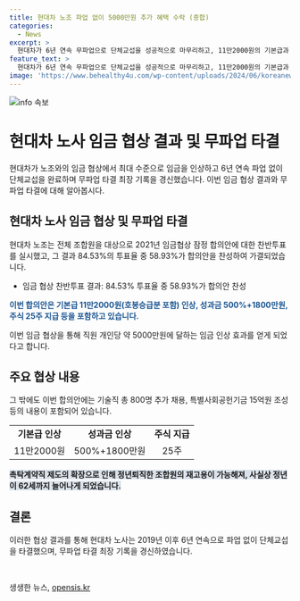 ```yaml
---
title: 현대차 노조 파업 없이 5000만원 추가 혜택 수락 (종합)
categories:
  - News
excerpt: >
  현대차가 6년 연속 무파업으로 단체교섭을 성공적으로 마무리하고, 11만2000원의 기본급과 500%의 성과금 등을 포함한 역대 최대 수준의 임금을 조합원에게 제안했다. 노조는 이에 찬성하여 파업을 하지 않기로 결정하였고, 촉탁계약직 재고용 제도도 2년으로 확장되는 등 다양한 혜택이 포함되었다. 이로써 현대차는 노사간의 긴여정에서 역대 최장 무파업 실적을 달성하며, 더 나은 미래를 준비해 간다는 포부를 밝혔다.
feature_text: >
  현대차가 6년 연속 무파업으로 단체교섭을 성공적으로 마무리하고, 11만2000원의 기본급과 500%의 성과금 등을 포함한 역대 최대 수준의 임금을 조합원에게 제안했다. 노조는 이에 찬성하여 파업을 하지 않기로 결정하였고, 촉탁계약직 재고용 제도도 2년으로 확장되는 등 다양한 혜택이 포함되었다. 이로써 현대차는 노사간의 긴여정에서 역대 최장 무파업 실적을 달성하며, 더 나은 미래를 준비해 간다는 포부를 밝혔다.
image: 'https://www.behealthy4u.com/wp-content/uploads/2024/06/koreanews.jpg'
---
```


<p><img src="https://www.behealthy4u.com/wp-content/uploads/2024/06/koreanews.jpg" alt="info 속보" /></p>

<h1 data-ke-size="size28">현대차 노사 임금 협상 결과 및 무파업 타결</h1>

<p data-ke-size="size16"></p>

<p>현대차가 노조와의 임금 협상에서 최대 수준으로 임금을 인상하고 6년 연속 파업 없이 단체교섭을 완료하며 무파업 타결 최장 기록을 경신했습니다. 이번 임금 협상 결과와 무파업 타결에 대해 알아봅시다.</p>

<h2 data-ke-size="size26">현대차 노사 임금 협상 및 무파업 타결</h2>

<p>현대차 노조는 전체 조합원을 대상으로 2021년 임금협상 잠정 합의안에 대한 찬반투표를 실시했고, 그 결과 84.53%의 투표율 중 58.93%가 합의안을 찬성하여 가결되었습니다.</p>

<ul>
    <li>임금 협상 찬반투표 결과: 84.53% 투표율 중 58.93%가 합의안 찬성</li>
</ul>

<p><b><span style="color: #1a5490;">이번 합의안은 기본급 11만2000원(호봉승급분 포함) 인상, 성과금 500%+1800만원, 주식 25주 지급 등을 포함하고 있습니다.</span></b></p>

<p>이번 임금 협상을 통해 직원 개인당 약 5000만원에 달하는 임금 인상 효과를 얻게 되었다고 합니다.</p>

<h2 data-ke-size="size26">주요 협상 내용</h2>

<p>그 밖에도 이번 합의안에는 기술직 총 800명 추가 채용, 특별사회공헌기금 15억원 조성 등의 내용이 포함되어 있습니다.</p>

<table>
    <tr>
        <td style="text-align: center; height: 17px;"><b>기본급 인상</b></td>
        <td style="text-align: center; height: 17px;"><b>성과금 인상</b></td>
        <td style="text-align: center; height: 17px;"><b>주식 지급</b></td>
    </tr>
    <tr>
        <td style="text-align: center; height: 17px;">11만2000원</td>
        <td style="text-align: center; height: 17px;">500%+1800만원</td>
        <td style="text-align: center; height: 17px;">25주</td>
    </tr>
</table>

<p><b><span style="background-color: #21538527;">촉탁계약직 제도의 확장으로 인해 정년퇴직한 조합원의 재고용이 가능해져, 사실상 정년이 62세까지 늘어나게 되었습니다.</span></b></p>

<h2 data-ke-size="size26">결론</h2>

<p>이러한 협상 결과를 통해 현대차 노사는 2019년 이후 6년 연속으로 파업 없이 단체교섭을 타결했으며, 무파업 타결 최장 기록을 경신하였습니다.</p>

<p data-ke-size="size16">&nbsp;</p>
생생한 뉴스, <a href="https://opensis.kr" rel="dofollow">opensis.kr</a>


